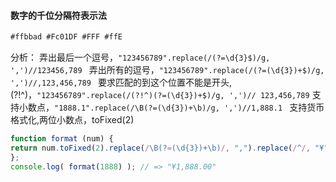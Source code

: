 #### 数字的千位分隔符表示法
```javascript
#ffbbad #Fc01DF #FFF #ffE
```
分析：
弄出最后一个逗号，`"123456789".replace(/(?=\d{3}$)/g, ',')//123456,789 `
弄出所有的逗号，`"123456789".replace(/(?=(\d{3})+$)/g, ',')//,123,456,789 `
要求匹配的到这个位置不能是开头,(?!^)，`"123456789".replace(/(?!^)(?=(\d{3})+$)/g, ',')// 123,456,789`
支持小数点，`"1888.1".replace(/\B(?=(\d{3})+\b)/g, ',')//1,888.1 `
支持货币格式化,两位小数点，toFixed(2)
```javascript
function format (num) {
return num.toFixed(2).replace(/\B(?=(\d{3})+\b)/, ",").replace(/^/, "¥");
};
console.log( format(1888) ); // => "¥1,888.00"
``` 
